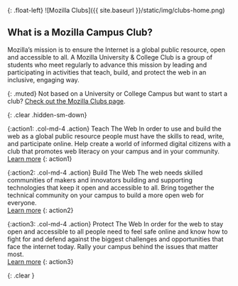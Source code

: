 {: .float-left}
![Mozilla Clubs]({{ site.baseurl }}/static/img/clubs-home.png)


## What is a Mozilla Campus Club?

Mozilla’s mission is to ensure the Internet is a global public resource, open and accessible to all.
A Mozilla University & College Club is a group of students who meet regularly to advance this mission by leading and participating in activities that teach, build, and protect the web in an inclusive, engaging way.

{: .muted}
Not based on a University or College Campus but want to start a club? [Check out the Mozilla Clubs page](https://learning.mozilla.org/clubs).

{: .clear .hidden-sm-down}
&nbsp;

{:action1: .col-md-4 .action}
<span>Teach The Web</span>
In order to use and build the web as a global public resource people must have the skills to read, write, and participate online. Help create a world of informed digital citizens with a club that promotes web literacy on your campus and in your community.
<br><a class="btn btn-primary btn-sm" href="#" role="button">Learn more</a>
{: action1}

{:action2: .col-md-4 .action}
<span>Build The Web</span>
The web needs skilled communities of makers and innovators building and supporting technologies that keep it open and accessible to all. Bring together the technical community on your campus to build a more open web for everyone.
<br><a class="btn btn-primary btn-sm" href="#" role="button">Learn more</a>
{: action2}

{:action3: .col-md-4 .action}
<span>Protect The Web</span>
In order for the web to stay open and accessible to all people need to feel safe online and know how to fight for and defend against the biggest challenges and opportunities that face the internet today. Rally your campus behind the issues that matter most.
<br><a class="btn btn-primary btn-sm" href="#" role="button">Learn more</a>
{: action3}

{: .clear }
&nbsp;

